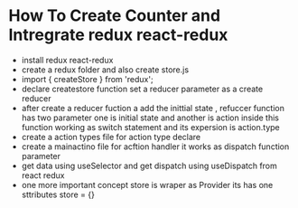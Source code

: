 # How To Create Counter and Intregrate redux react-redux

* install redux react-redux
* create a redux folder and also create store.js 
* import { createStore } from 'redux';
* declare createstore function set a reducer parameter as a create reducer 
* after create a reducer fuction a add the inittial state , refuccer function has two parameter one is initial state and another is action inside this function working as switch statement and its expersion is action.type 
* create a action types file for action type declare 
* create a mainactino file for acftion handler it works as dispatch function parameter 
* get data using useSelector and get dispatch using useDispatch from react redux 
* one more important concept store is wraper as Provider its has one sttributes store = {} 


